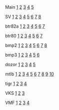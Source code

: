 

Main
[1](/main_1.jpg)  [2](/main_2.jpg)  [3](/main_3.jpg)  [4](/main_4.jpg)  [5](/main_5.jpg)

SV
[1](/sv_msv2.jpg)  [2](/sv_tv.jpg)  [3](/rvia_sv.jpg)  [4](/sv_pvo.jpg)  [5](/sv_razvedka.jpg) [6](/sv_iv.jpg) [7](/sv_rhbz.jpg) [8](/sv_svyaz.jpg)

btr82a
[1](/btr82a/1.jpg)  [2](/btr82a/2.jpg)  [3](/btr82a/3.jpg) [4](/btr82a/4.jpg) [5](/btr82a/5.jpg) [6](/btr82a/6.jpg) [7](/btr82a/1.mp4)

btr80
[1](/btr80/1.jpg)  [2](/btr80/2.jpg)  [3](/btr80/3.jpg) [4](/btr80/4.jpg) [5](/btr80/5.jpg) [6](/btr80/6.jpg) [7](/btr80/1.mp4)

bmp2
[1](/bmp2/1.jpg)  [2](/bmp2/2.jpg)  [3](/bmp2/3.jpg) [4](/bmp2/4.jpg) [5](/bmp2/5.jpg) [6](/bmp2/6.jpg) [7](/bmp2/7.jpg) [8](/bmp2/8.jpg)

bmp3
[1](/bmp3/1.jpg)  [2](/bmp3/2.jpg)  [3](/bmp3/3.jpg) [4](/bmp3/4.jpg) [5](/bmp3/5.jpg) [6](/bmp3/6.jpg) 

dozor
[1](/dozor/1.jpg)  [2](/dozor/2.jpg)  [3](/dozor/3.jpg) [4](/dozor/4.jpg) [5](/dozor/5.jpg)

mtlb
[1](/mtlb/1.jpg)  [2](/mtlb/2.jpg)  [3](/mtlb/3.jpg) [4](/mtlb/4.jpg) [5](/mtlb/5.jpg) [6](/mtlb/6.jpg) [7](/mtlb/7.jpg) [8](/mtlb/8.jpg) [9](/mtlb/9.jpg) [10](/mtlb/1.mp4) 

tigr
[1](/tigr/1.jpg)  [2](/tigr/2.jpg)  [3](/tigr/3.jpg) [4](/tigr/4.jpg)

VKS
[1](/vks_vs.jpg)  [2](/vks_ks.jpg)  [3](/vks_pvo.jpg)

VMF
[1](/vmf_bereg_voiska.jpg)  [2](/vmf_naddvod_sily.jpg)  [3](/vmf_podvod_sily.jpg)  [4](/vmf_moraviation.jpg)


<!---
sashadeaf/sashadeaf is a ✨ special ✨ repository because its `README.md` (this file) appears on your GitHub profile.
You can click the Preview link to take a look at your changes.
--->

